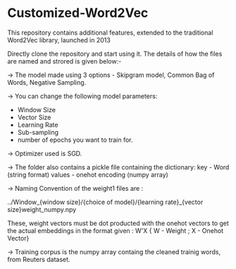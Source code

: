 # Customized-Word2Vec
This repository contains additional features, extended to the traditional Word2Vec library, launched in 2013

Directly clone the repository and start using it. The details of how the files are named and strored is given below:-

-> The model made using 3 options - Skipgram model, Common Bag of Words, Negative Sampling.

-> You can change the following model parameters:
* Window Size
* Vector Size
* Learning Rate
* Sub-sampling
* number of epochs you want to train for.

-> Optimizer used is SGD.

-> The folder also contains a pickle file containing the dictionary:
   key - Word (string format)
   values - onehot encoding (numpy array) 

-> Naming Convention of the weight1 files are :

../Window_{window size}/{choice of model}/{learning rate}_{vector size}weight_numpy.npy

These, weight vectors must be dot producted with the onehot vectors to get the actual embeddings in
the format given : W'X { W - Weight ; X - Onehot Vector} 

-> Training corpus is the numpy array containg the cleaned trainig words, from Reuters dataset.
